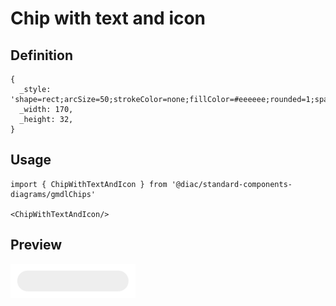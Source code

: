 # Chip with text and icon

## Definition

```
{
  _style: 'shape=rect;arcSize=50;strokeColor=none;fillColor=#eeeeee;rounded=1;spacingLeft=24;fontSize=13;align=center;whiteSpace=wrap;html=1;',
  _width: 170,
  _height: 32,
}
```

## Usage

```
import { ChipWithTextAndIcon } from '@diac/standard-components-diagrams/gmdlChips'

<ChipWithTextAndIcon/>
```

## Preview

<img src="./chip-with-text-and-icon.png" width="200"/>
